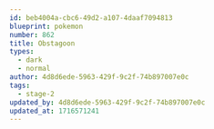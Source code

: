 ```yaml
---
id: beb4004a-cbc6-49d2-a107-4daaf7094813
blueprint: pokemon
number: 862
title: Obstagoon
types:
  - dark
  - normal
author: 4d8d6ede-5963-429f-9c2f-74b897007e0c
tags:
  - stage-2
updated_by: 4d8d6ede-5963-429f-9c2f-74b897007e0c
updated_at: 1716571241
---
```

